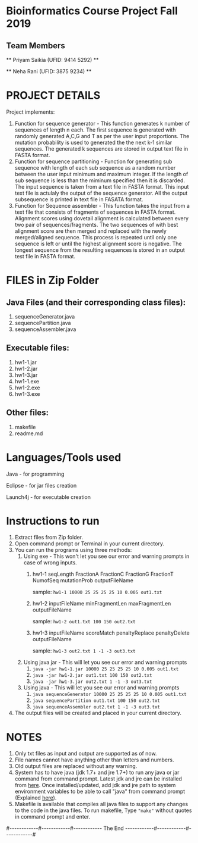 # Bioinformatics Course Project Fall 2019

## Team Members

** Priyam Saikia (UFID: 9414 5292) **

** Neha Rani (UFID: 3875 9234) **

# PROJECT DETAILS
Project implements:

1. Function for sequence generator - This function generates k number of sequences of length n each.
The first sequence is generated with randomly generated A,C,G and T as per the user input proportions.
The mutation probability is used to generated the the next k-1 similar sequences. The generated k
sequences are stored in output text file in FASTA format.
2. Function for sequence partitioning - Function for generating sub sequence with length of each sub sequence as a random number 
between the user input minimum and maximum integer. If the length of sub sequence is less than the 
miminum specified then it is discarded. The input sequence is taken from a text file in FASTA 
format. This input text file is actulaly the output of the sequence generator. All the output 
subsequence is printed in text file in FASATA format.
3. Function for Sequence assembler - This function takes the input from a text file that consists
of fragments of sequences in FASTA format. Alignment scores using dovetail alignment is calculated 
between every two pair of sequences/fragments. The two sequences of with best alignment score are 
then merged and replaced with the newly merged/aligned sequence. This process is repeated until only
one sequence is left or until the highest alignment score is negative. The longest sequence from the
resulting sequences is stored in an output test file in FASTA format.

# FILES in Zip Folder

## Java Files (and their corresponding class files): 

1. sequenceGenerator.java 
2. sequencePartition.java 
3. sequenceAssembler.java 

## Executable files: 

1. hw1-1.jar
2. hw1-2.jar
3. hw1-3.jar
4. hw1-1.exe
5. hw1-2.exe
6. hw1-3.exe

## Other files: 

1. makefile
2. readme.md

# Languages/Tools used
Java - for programming

Eclipse - for jar files creation

Launch4j - for executable creation

# Instructions to run
1. Extract files from Zip folder. 
2. Open command prompt or Terminal in your current directory.
3. You can run the programs using three methods:
	1. Using exe - This won't let you see our error and warning prompts in case of wrong inputs.
		1. hw1-1 seqLength FractionA FractionC FractionG FractionT NumofSeq mutationProb outputFileName
			
			sample: ```hw1-1 10000 25 25 25 25 10 0.005 out1.txt```
		2. hw1-2 inputFileName minFragmentLen maxFragmentLen outputFileName
			
			sample: ```hw1-2 out1.txt 100 150 out2.txt```
		3. hw1-3 inputFileName scoreMatch penaltyReplace penaltyDelete outputFileName
			
			sample: ```hw1-3 out2.txt 1 -1 -3 out3.txt```
	2. Using java jar - This will let you see our error and warning prompts
		1. ```java -jar hw1-1.jar 10000 25 25 25 25 10 0.005 out1.txt```
		2. ```java -jar hw1-2.jar out1.txt 100 150 out2.txt```
		3. ```java -jar hw1-3.jar out2.txt 1 -1 -3 out3.txt```
	3. Using java - This will let you see our error and warning prompts
		1. ```java sequenceGenerator 10000 25 25 25 25 10 0.005 out1.txt```
		2. ```java sequencePartition out1.txt 100 150 out2.txt```
		3. ```java sequenceAssembler out2.txt 1 -1 -3 out3.txt```
3. The output files will be created and placed in your current directory.

# NOTES
1. Only txt files as input and output are supported as of now.
2. File names cannot have anything other than letters and numbers.
3. Old output files are replaced without any warning.
4. System has to have java (jdk 1.7+ and jre 1.7+) to run any java or jar command from command prompt. Latest jdk and jre can be installed from [here](https://www.oracle.com/technetwork/java/javase/downloads/index.html). Once installed/updated, add jdk and jre path to system environment variables to be able to call "java" from command prompt (Explained [here](https://www.java.com/en/download/help/path.xml)).
5. Makefile is available that compiles all java files to support any changes to the code in the java files. To run makefile, Type ```"make"``` without quotes in command prompt and enter.

#------------#------------#------------  The End ------------#------------#------------#
